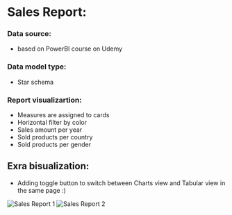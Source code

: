 # Sales Report:

### Data source:
- based on PowerBI course on Udemy

### Data model type:
- Star schema

### Report visualizartion:
- Measures are assigned to cards
- Horizontal filter by color
- Sales amount per year
- Sold products per country
- Sold products per gender

## Exra bisualization:
- Adding toggle button to switch between Charts view and Tabular view in the same page :)


![Sales Report 1](https://user-images.githubusercontent.com/92275978/196828327-e78592ae-d5c3-4647-94e5-9104bc92d666.png)
![Sales Report 2](https://user-images.githubusercontent.com/92275978/196828335-c1997777-4567-4dd0-8b7d-c87c3f01fa12.png)
